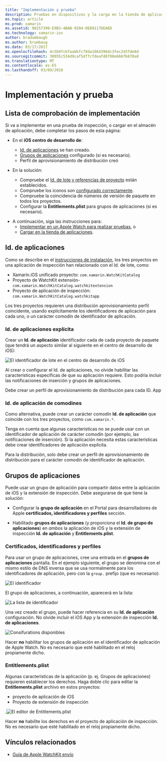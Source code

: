 ```yaml
---
title: "Implementación y prueba"
description: Pruebas en dispositivos y la carga en la tienda de aplicaciones
ms.topic: article
ms.prod: xamarin
ms.assetid: 98257399-E9B3-4BAB-9204-0E89117DEA6D
ms.technology: xamarin-ios
author: bradumbaugh
ms.author: brumbaug
ms.date: 03/17/2017
ms.openlocfilehash: 4c5b9fcbfaabbfc78da1064396dc3fec2d3fde8d
ms.sourcegitcommit: 30055c534d9caf5dffcfdeafd6f08e666fb870a8
ms.translationtype: MT
ms.contentlocale: es-ES
ms.lasthandoff: 03/09/2018
---
```

# <a name="deployment-and-testing"></a>Implementación y prueba

## <a name="deployment-checklist"></a>Lista de comprobación de implementación

Si va a implementar en una prueba de inspección, o cargar en el almacén de aplicación, debe completar los pasos de esta página:

- En el **iOS centro de desarrollo de**:
  - [Id. de aplicaciones](#App_IDs) se han creado.
  - [Grupos de aplicaciones](#App_Groups) configurado (si es necesario).
  - Perfil de aprovisionamiento de distribución creó

- En la solución:

  - Compruebe el [Id. de lote y referencias de proyecto](~/ios/watchos/get-started/installation.md) están establecidos.
  - Compruebe los iconos son [configurado correctamente](~/ios/watchos/app-fundamentals/icons.md).
  - Compruebe la coincidencia de números de versión de paquete en todos los proyectos.
  - Configurar la **Entitlements.plist** para grupos de aplicaciones (si es necesario).

* A continuación, siga las instrucciones para:
  - [Implementar en un Apple Watch para realizar pruebas](~/ios/watchos/deploy-test/device.md), o
  - [Cargar en la tienda de aplicaciones](~/ios/watchos/deploy-test/appstore.md).

<a name="App_IDs"/>

## <a name="app-ids"></a>Id. de aplicaciones

Como se describe en el [instrucciones de instalación](~/ios/watchos/get-started/installation.md), los tres proyectos en una aplicación de inspección han relacionado con el Id. de lote, como:

- Xamarin.iOS unificado proyecto: `com.xamarin.WatchKitCatalog`
- Proyecto de WatchKit extensión- `com.xamarin.WatchKitCatalog.watchkitextension`
- Proyecto de aplicación de inspección: `com.xamarin.WatchKitCatalog.watchkitapp`

Los tres proyectos requieren una distribución aprovisionamiento perfil coincidente, usando explícitamente los identificadores de aplicación para cada uno, o un carácter comodín de identificador de aplicación.

### <a name="explicit-app-ids"></a>Id. de aplicaciones explícita

Crear un **Id. de aplicación** identificador cada de cada proyecto de paquete (que tendrá un aspecto similar al siguiente en el centro de desarrollo de iOS):

![El identificador de lote en el centro de desarrollo de iOS](images/appids-specific-sml.png)

Al crear o configurar el Id. de aplicaciones, no olvide habilitar las características específicas de que su aplicación requiere. Esto podría incluir las notificaciones de inserción y grupos de aplicaciones.

Debe crear un perfil de aprovisionamiento de distribución para cada ID. App

### <a name="wildcard-app-id"></a>Id. de aplicación de comodines

Como alternativa, puede crear un carácter comodín **Id. de aplicación** que coincide con los tres proyectos, como `com.xamarin.*`.

Tenga en cuenta que algunas características no se puede usar con un identificador de aplicación de carácter comodín (por ejemplo, las notificaciones de inserción). Si la aplicación necesita estas características debe crear identificadores de aplicación explícita.

Para la distribución, solo debe crear un perfil de aprovisionamiento de distribución para el carácter comodín de identificador de aplicación.

<a name="App_Groups" />

## <a name="app-groups"></a>Grupos de aplicaciones

Puede usar un grupo de aplicación para compartir datos entre la aplicación de iOS y la extensión de inspección. Debe asegurarse de que tiene la solución:

- Configurar la **grupo de aplicación** en el Portal para desarrolladores de Apple **certificados, identificadores y perfiles** sección.

- Habilitado **grupos de aplicaciones** (y proporciona el **Id. de grupo de aplicaciones**) en *ambos* la aplicación de iOS y la extensión de inspección **Id. de aplicación** y  **Entitlements.plist**.

### <a name="certificates-identifiers--profiles"></a>Certificados, identificadores y perfiles

Para usar un grupo de aplicaciones, cree una entrada en el **grupos de aplicaciones** pantalla. En el ejemplo siguiente, el grupo se denomina con el mismo estilo de DNS inversa que se usa normalmente para los identificadores de aplicación, pero con la `group.` prefijo (que es necesario):

![El identificador](images/appgroups-new-sml.png)

El grupo de aplicaciones, a continuación, aparecerá en la lista:

![La lista de identificador](images/appgroups-setup-sml.png)

Una vez creado el grupo, puede hacer referencia en su **Id. de aplicación** configuración. No olvide incluir el iOS App y la extensión de inspección **Id. de aplicaciones**.

![Consifurations disponibles](images/appgroups-sml.png)

Hacer **no** habilitar los grupos de aplicación en el identificador de aplicación de Apple Watch. No es necesario que esté habilitado en el reloj propiamente dicho.

### <a name="entitlementsplist"></a>Entitlements.plist

Algunas características de la aplicación (p. ej. Grupos de aplicaciones) requieren establecer los derechos.
Haga doble clic para editar la **Entitlements.plist** archivo en estos proyectos:

- proyecto de aplicación de iOS
- Proyecto de extensión de inspección

.![El editor de Entitlements.plist](images/entitlements-plist-sml.png)

Hacer **no** habilite los derechos en el proyecto de aplicación de inspección. No es necesario que esté habilitado en el reloj propiamente dicho.

## <a name="related-links"></a>Vínculos relacionados

- [Guía de Apple WatchKit envío](https://developer.apple.com/app-store/watch/)
